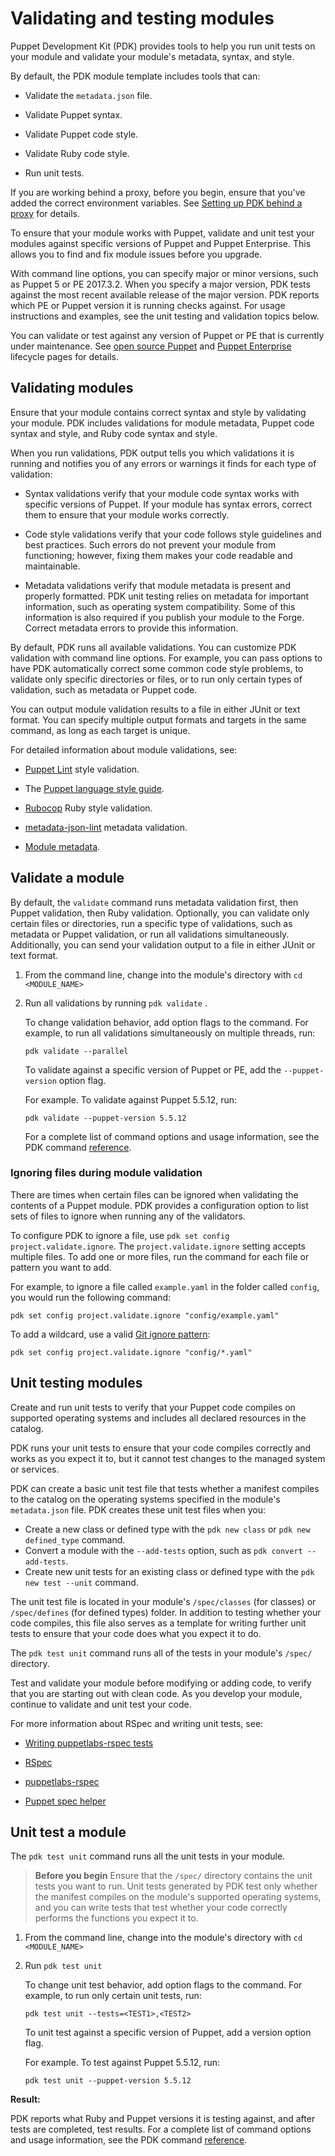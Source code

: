 # Validating and testing modules

Puppet Development Kit (PDK) provides tools to help you run unit tests on your
module and validate your module's metadata, syntax, and style.

By default, the PDK module template includes tools that can:

-   Validate the `metadata.json` file.

-   Validate Puppet syntax.

-   Validate Puppet code style.

-   Validate Ruby code style.

-   Run unit tests.


If you are working behind a proxy, before you begin, ensure that you've added
the correct environment variables. See [Setting up PDK behind a
proxy](pdk_install.md#setting-up-pdk-behind-a-proxy) for details.

To ensure that your module works with Puppet, validate and unit test your
modules against specific versions of Puppet and Puppet Enterprise. This allows
you to find and fix module issues before you upgrade.

With command line options, you can specify major or minor versions, such as
Puppet 5 or PE 2017.3.2. When you specify a major version, PDK tests against the
most recent available release of the major version. PDK reports which PE or
Puppet version it is running checks against. For usage instructions and
examples, see the unit testing and validation topics below.

You can validate or test against any version of Puppet or PE that is currently
under maintenance. See [open source
Puppet](https://docs.puppet.com/puppet/latest/about_agent.html) and [Puppet
Enterprise](https://www.puppet.com/products/puppet-enterprise/support-lifecycle)
lifecycle pages for details.

## Validating modules

Ensure that your module contains correct syntax and style by validating your
module. PDK includes validations for module metadata, Puppet code syntax and
style, and Ruby code syntax and style. 

When you run validations, PDK output tells you which validations it is running
and notifies you of any errors or warnings it finds for each type of validation:

-   Syntax validations verify that your module code syntax works with specific
    versions of Puppet. If your module has syntax errors, correct them to ensure
    that your module works correctly.

-   Code style validations verify that your code follows style guidelines and
    best practices. Such errors do not prevent your module from functioning;
    however, fixing them makes your code readable and maintainable.

-   Metadata validations verify that module metadata is present and properly
    formatted. PDK unit testing relies on metadata for important information,
    such as operating system compatibility. Some of this information is also
    required if you publish your module to the Forge. Correct metadata errors to
    provide this information.


By default, PDK runs all available validations. You can customize PDK validation
with command line options. For example, you can pass options to have PDK
automatically correct some common code style problems, to validate only specific
directories or files, or to run only certain types of validation, such as
metadata or Puppet code.

You can output module validation results to a file in either JUnit or text
format. You can specify multiple output formats and targets in the same command,
as long as each target is unique.

For detailed information about module validations, see:

-   [Puppet Lint](http://puppet-lint.com/) style validation.

-   The [Puppet language style
    guide](https://puppet.com/docs/puppet/latest/style_guide.html).

-   [Rubocop](https://docs.rubocop.org) Ruby style validation.

-   [metadata-json-lint](https://github.com/voxpupuli/metadata-json-lint)
    metadata validation.

-   [Module
    metadata](https://puppet.com/docs/puppet/latest/modules_metadata.html).


## Validate a module

By default, the `validate` command runs metadata validation first, then Puppet
validation, then Ruby validation. Optionally, you can validate only certain
files or directories, run a specific type of validations, such as metadata or
Puppet validation, or run all validations simultaneously. Additionally, you can
send your validation output to a file in either JUnit or text format.

1.  From the command line, change into the module's directory with `cd
    <MODULE_NAME>`

2.  Run all validations by running `pdk validate` .

    To change validation behavior, add option flags to the command. For example,
    to run all validations simultaneously on multiple threads, run:

    ```no-highlight
    pdk validate --parallel
    ```

    To validate against a specific version of Puppet or PE, add the
    `--puppet-version` option flag.

    For example. To validate against Puppet 5.5.12, run:

    ```no-highlight
    pdk validate --puppet-version 5.5.12
    ```

    For a complete list of command options and usage information, see the PDK
    command [reference](pdk_reference.md#).


### Ignoring files during module validation

There are times when certain files can be ignored when validating the contents of a Puppet module. PDK provides a configuration option to list sets of files to ignore when running any of the validators.

To configure PDK to ignore a file, use `pdk set config project.validate.ignore`.
The `project.validate.ignore` setting accepts multiple files. To add one or more files, run the command for each file or pattern you want to add.

For example, to ignore a file called `example.yaml` in the folder called `config`, you would run the following command:

```
pdk set config project.validate.ignore "config/example.yaml"
```

To add a wildcard, use a valid [Git ignore pattern](http://git-scm.com/docs/gitignore):

```
pdk set config project.validate.ignore "config/*.yaml"
```

## Unit testing modules

Create and run unit tests to verify that your Puppet code compiles on supported
operating systems and includes all declared resources in the catalog.

PDK runs your unit tests to ensure that your code compiles correctly and works
as you expect it to, but it cannot test changes to the managed system or
services.

PDK can create a basic unit test file that tests whether a manifest compiles to
the catalog on the operating systems specified in the module's `metadata.json`
file. PDK creates these unit test files when you:

-   Create a new class or defined type with the `pdk new class` or `pdk new
    defined_type` command.
-   Convert a module with the `--add-tests` option, such as `pdk convert
    --add-tests`.
-   Create new unit tests for an existing class or defined type with the `pdk
    new test --unit` command.

The unit test file is located in your module's `/spec/classes` (for classes) or
`/spec/defines` (for defined types) folder. In addition to testing whether your
code compiles, this file also serves as a template for writing further unit
tests to ensure that your code does what you expect it to do.

The `pdk test unit` command runs all of the tests in your module's `/spec/`
directory.

Test and validate your module before modifying or adding code, to verify that
you are starting out with clean code. As you develop your module, continue to
validate and unit test your code.

For more information about RSpec and writing unit tests, see:

-   [Writing puppetlabs-rspec tests](http://rspec-puppet.com/tutorial/)

-   [RSpec](http://rspec.info/)

-   [puppetlabs-rspec](https://github.com/puppetlabs/puppetlabs-rspec/)

-   [Puppet spec helper](https://github.com/puppetlabs/puppetlabs_spec_helper)


## Unit test a module

The `pdk test unit` command runs all the unit tests in your module.

> **Before you begin**
> Ensure that the `/spec/` directory contains the unit tests you want to run. Unit
tests generated by PDK test only whether the manifest compiles on the module's
supported operating systems, and you can write tests that test whether your code
correctly performs the functions you expect it to.

1.  From the command line, change into the module's directory with `cd
    <MODULE_NAME>`

2.  Run `pdk test unit`

    To change unit test behavior, add option flags to the command. For example,
    to run only certain unit tests, run:

    ```no-highlight
    pdk test unit --tests=<TEST1>,<TEST2>
    ```

    To unit test against a specific version of Puppet, add a version
    option flag.

    For example. To test against Puppet 5.5.12, run:

    ```no-highlight
    pdk test unit --puppet-version 5.5.12
    ```


**Result:**

PDK reports what Ruby and Puppet versions it is testing against, and after tests
are completed, test results. For a complete list of command options and usage
information, see the PDK command [reference](pdk_reference.md#).
